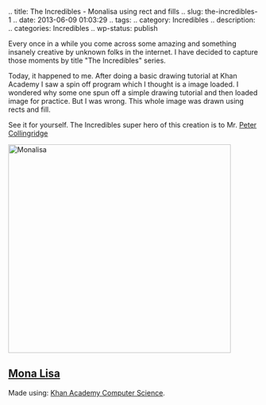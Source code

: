 .. title: The Incredibles - Monalisa using rect and fills
.. slug: the-incredibles-1
.. date: 2013-06-09 01:03:29
.. tags: 
.. category: Incredibles
.. description: 
.. categories: Incredibles
.. wp-status: publish

<html><body><p>Every once in a while you come across some amazing and something insanely creative by unknown folks in the internet. I have decided to capture those moments by title "The Incredibles" series.

Today, it happened to me. After doing a basic drawing tutorial at Khan Academy I saw a spin off program which I thought is a image loaded. I wondered why some one spun off a simple drawing tutorial and then loaded image for practice. But I was wrong. This whole image was drawn using rects and fill.



See it for yourself. The Incredibles super hero of this creation is to Mr. <a href="http://www.petercollingridge.co.uk/">Peter Collingridge</a>



<a href="http://xtoinf.files.wordpress.com/2013/06/screen-shot-2013-06-08-at-10-02-31-am.png"><img class="aligncenter size-full wp-image-1240" alt="Monalisa" src="http://xtoinf.files.wordpress.com/2013/06/screen-shot-2013-06-08-at-10-02-31-am.png" width="448" height="421"></a>

</p><h2><a href="http://www.khanacademy.org/cs/mona-lisa/1153732313">Mona Lisa</a></h2>

Made using: <a href="http://www.khanacademy.org/cs">Khan Academy Computer Science</a>.</body></html>